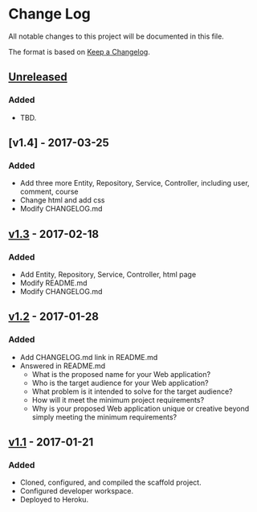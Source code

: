 # Change Log
All notable changes to this project will be documented in this file.

The format is based on [Keep a Changelog](http://keepachangelog.com/).

## [Unreleased]
### Added
- TBD.

## [v1.4] - 2017-03-25
### Added
- Add three more Entity, Repository, Service, Controller, including user, comment, course
- Change html and add css
- Modify CHANGELOG.md

## [v1.3] - 2017-02-18
### Added
- Add Entity, Repository, Service, Controller, html page
- Modify README.md
- Modify CHANGELOG.md

## [v1.2] - 2017-01-28
### Added
- Add CHANGELOG.md link in README.md
- Answered in README.md
    - What is the proposed name for your Web application?
    - Who is the target audience for your Web application?
    - What problem is it intended to solve for the target audience?
    - How will it meet the minimum project requirements?
    - Why is your proposed Web application unique or creative beyond simply meeting the minimum requirements?

## [v1.1] - 2017-01-21
### Added
- Cloned, configured, and compiled the scaffold project.
- Configured developer workspace.
- Deployed to Heroku.

[Unreleased]: https://github.com/infsci2560sp17/full-stack-web-April777/compare/v1.3...HEAD
[v1.3]: https://github.com/infsci2560sp17/full-stack-web-April777/compare/v1.2...v1.3
[v1.2]: https://github.com/infsci2560sp17/full-stack-web-April777/compare/v1.1...v1.2
[v1.1]: https://github.com/infsci2560sp17/full-stack-web-April777/compare/...v1.1